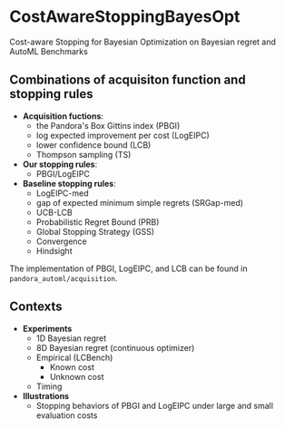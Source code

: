 # CostAwareStoppingBayesOpt
 Cost-aware Stopping for Bayesian Optimization on Bayesian regret and AutoML Benchmarks

## Combinations of acquisiton function and stopping rules
- **Acquisition fuctions**:
  - the Pandora's Box Gittins index (PBGI)
  - log expected improvement per cost (LogEIPC)
  - lower confidence bound (LCB)
  - Thompson sampling (TS)
- **Our stopping rules**:
  - PBGI/LogEIPC
- **Baseline stopping rules**:
  - LogEIPC-med
  - gap of expected minimum simple regrets (SRGap-med)
  - UCB-LCB
  - Probabilistic Regret Bound (PRB)
  - Global Stopping Strategy (GSS)
  - Convergence
  - Hindsight 

The implementation of PBGI, LogEIPC, and LCB can be found in `pandora_automl/acquisition`.
 
## Contexts
- **Experiments**
  - 1D Bayesian regret
  - 8D Bayesian regret (continuous optimizer)
  - Empirical (LCBench)
    - Known cost
    - Unknown cost 
  - Timing
- **Illustrations**
  - Stopping behaviors of PBGI and LogEIPC under large and small evaluation costs
